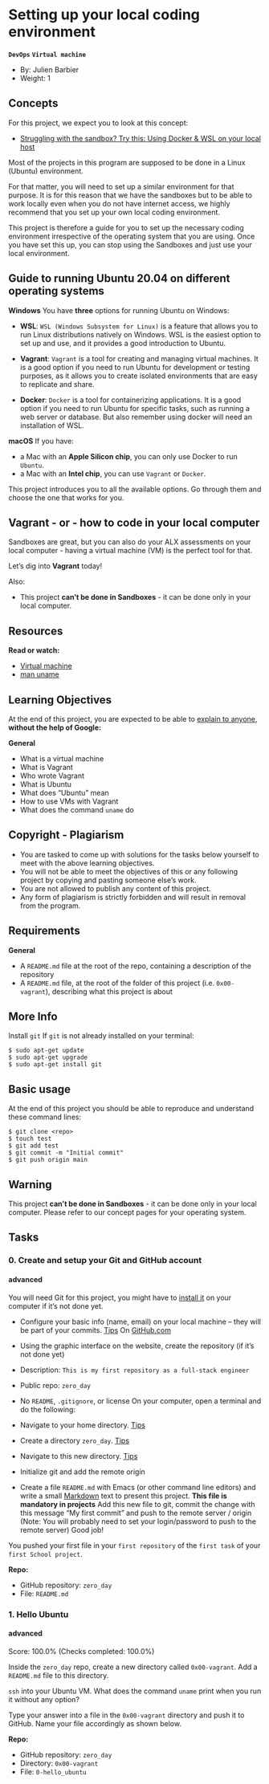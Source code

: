 Setting up your local coding environment
========================================

**`DevOps`** **`Virtual machine`**
 -  By: Julien Barbier
 -  Weight: 1

Concepts
--------
For this project, we expect you to look at this concept:

- [Struggling with the sandbox? Try this: Using Docker & WSL on your local host](https://intranet.alxswe.com/concepts/100039)

Most of the projects in this program are supposed to be done in a Linux (Ubuntu) environment.

For that matter, you will need to set up a similar environment for that purpose. It is for this reason
that we have the sandboxes but to be able to work locally even when you do not have internet
access, we highly recommend that you set up your own local coding environment.

This project is therefore a guide for you to set up the necessary coding environment irrespective
of the operating system that you are using. Once you have set this up, you can stop using the
Sandboxes and just use your local environment.

Guide to running Ubuntu 20.04 on different operating systems
------------------------------------------------------------
**Windows** You have **three** options for running Ubuntu on Windows:

- **WSL**: `WSL (Windows Subsystem for Linux)` is a feature that allows you to run Linux distributions natively on Windows.
WSL is the easiest option to set up and use, and it provides a good introduction to Ubuntu.

- **Vagrant**: `Vagrant` is a tool for creating and managing virtual machines. It is a good option if you need to run Ubuntu
for development or testing purposes, as it allows you to create isolated environments that are easy to replicate and share.

- **Docker**: `Docker` is a tool for containerizing applications. It is a good option if you need to run Ubuntu for specific tasks,
such as running a web server or database. But also remember using docker will need an installation of WSL.

**macOS** If you have:

- a Mac with an **Apple Silicon chip**, you can only use Docker to run `Ubuntu`.
- a Mac with an **Intel chip**, you can use `Vagrant` or `Docker`.

This project introduces you to all the available options. Go through them and choose the one that works for you.

Vagrant - or - how to code in your local computer
-------------------------------------------------
Sandboxes are great, but you can also do your ALX assessments on your local computer - having a virtual machine (VM) is the perfect tool for that.

Let’s dig into **Vagrant** today!

Also:

- This project **can’t be done in Sandboxes** - it can be done only in your local computer.

Resources
---------
**Read or watch:**

-  [Virtual machine](https://en.wikipedia.org/wiki/Virtual_machine)
-  [man uname](https://linux.die.net/man/1/uname)

Learning Objectives
--------------------

At the end of this project, you are expected to be able to [explain to anyone](https://fs.blog/feynman-learning-technique/?fbclid=IwAR2K5_BGPVo0QjJXkOIIqNsqcXK4lTskPWJvA0asKQIGtCPWaQBdKmj1Ztg), **without the help of Google:**

**General**
- What is a virtual machine
- What is Vagrant
- Who wrote Vagrant
- What is Ubuntu
- What does “Ubuntu” mean
- How to use VMs with Vagrant
- What does the command `uname` do

Copyright - Plagiarism
----------------------

- You are tasked to come up with solutions for the tasks below yourself to meet with the above learning objectives.
- You will not be able to meet the objectives of this or any following project by copying and pasting someone else’s work.
- You are not allowed to publish any content of this project.
- Any form of plagiarism is strictly forbidden and will result in removal from the program.

Requirements
------------
**General**

- A `README.md` file at the root of the repo, containing a description of the repository
- A `README.md` file, at the root of the folder of this project (i.e. `0x00-vagrant`), describing what this project is about

More Info
---------
Install `git`
If `git` is not already installed on your terminal:
```
$ sudo apt-get update
$ sudo apt-get upgrade
$ sudo apt-get install git

```
Basic usage
-----------

At the end of this project you should be able to reproduce and understand these command lines:
```
$ git clone <repo>
$ touch test
$ git add test
$ git commit -m "Initial commit"
$ git push origin main
````
Warning
-------
This project **can’t be done in Sandboxes** - it can be done only in your local computer. Please refer to our concept pages for your operating system.

Tasks
----

### 0\. Create and setup your Git and GitHub account
#### advanced

You will need Git for this project, you might have to [install it](https://git-scm.com/book/en/v2/Getting-Started-Installing-Git) on your computer if it’s not done yet.

- Configure your basic info (name, email) on your local machine – they will be part of your commits. [Tips](https://git-scm.com/book/en/v2/Getting-Started-First-Time-Git-Setup)
On [GitHub.com](https://github.com/)

- Using the graphic interface on the website, create the repository (if it’s not done yet)
- Description: `This is my first repository as a full-stack engineer`
- Public repo: `zero_day`
- No `README`, `.gitignore`, or license
On your computer, open a terminal and do the following:

- Navigate to your home directory. [Tips](https://linuxconfig.org/single-linux-command-to-return-to-home-directory)
- Create a directory `zero_day`. [Tips](https://help.ubuntu.com/community/Beginners/BashScripting)
- Navigate to this new directory. [Tips](https://askubuntu.com/questions/232442/how-do-i-navigate-between-directories-in-terminal)
- Initialize git and add the remote origin
- Create a file `README.md` with Emacs (or other command line editors) and write a small [Markdown](https://wordpress.com/support/markdown-quick-reference/) text to present this project. **This file is mandatory in projects**
Add this new file to git, commit the change with this message “My first commit” and push to the remote server / origin (Note: You will probably need to set your login/password to push to the remote server)
Good job!

You pushed your first file in your `first repository` of the `first task` of your `first School project`.

**Repo:**

- GitHub repository: `zero_day`
- File: `README.md`
    
### 1\. Hello Ubuntu
#### advanced
Score: 100.0% (Checks completed: 100.0%)

Inside the `zero_day` repo, create a new directory called `0x00-vagrant`. Add a `README.md` file to this directory.

`ssh` into your Ubuntu VM. What does the command `uname` print when you run it without any option?

Type your answer into a file in the `0x00-vagrant` directory and push it to GitHub. Name your file accordingly as shown below.

**Repo:**

- GitHub repository: `zero_day`
- Directory: `0x00-vagrant`
- File: `0-hello_ubuntu`
   
